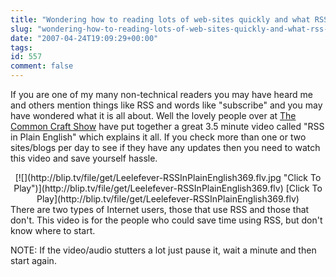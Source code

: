 ```yaml
---
title: "Wondering how to reading lots of web-sites quickly and what RSS is?"
slug: "wondering-how-to-reading-lots-of-web-sites-quickly-and-what-rss-is"
date: "2007-04-24T19:09:29+00:00"
tags:
id: 557
comment: false
---
```


If you are one of my many non-technical readers you may have heard me and others mention things like RSS and words like "subscribe" and you may have wondered what it is all about. Well the lovely people over at [The Common Craft Show](http://www.commoncraft.com/rss_plain_english) have put together a great 3.5 minute video called "RSS in Plain English" which explains it all. If you check more than one or two sites/blogs per day to see if they have any updates then you need to watch this video and save yourself hassle.

<center>                              <script type="text/javascript" src="http://blip.tv/scripts/pokkariPlayer.js"></script><script type="text/javascript" src="http://blip.tv/syndication/write_player?skin=js&posts_id=209879&source=3&autoplay=true&file_type=flv&player_width=&player_height="></script><div id="blip_movie_content_209879">[![](http://blip.tv/file/get/Leelefever-RSSInPlainEnglish369.flv.jpg "Click To Play")](http://blip.tv/file/get/Leelefever-RSSInPlainEnglish369.flv)
[Click To Play](http://blip.tv/file/get/Leelefever-RSSInPlainEnglish369.flv)</div>                   </center><div class="blip_description">There are two types of Internet users, those that use RSS and those that don't. This video is for the people who could save time using RSS, but don't know where to start. 
</div>

NOTE: If the video/audio stutters a lot just pause it, wait a minute and then start again.
